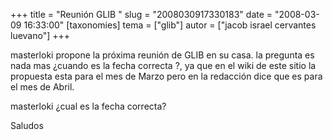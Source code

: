 +++
title = "Reunión GLIB "
slug = "2008030917330183"
date = "2008-03-09 16:33:00"
[taxonomies]
tema = ["glib"]
autor = ["jacob israel cervantes luevano"]
+++

masterloki propone la próxima reunión de GLIB en su casa. la pregunta es
nada mas ¿cuando es la fecha correcta ?, ya que en el wiki de este sitio
la propuesta esta para el mes de Marzo pero en la redacción dice que es
para el mes de Abril.

masterloki ¿cual es la fecha correcta?

Saludos

